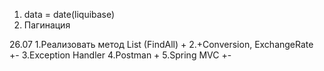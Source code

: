 1. data = date(liquibase)
2. Пагинация


26.07
1.Реализовать метод List (FindAll) +
2.+Conversion, ExchangeRate +-
3.Exception Handler 
4.Postman +
5.Spring MVC +-